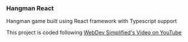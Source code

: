 ### Hangman React

Hangman game built using React framework with Typescript support

This project is coded following [WebDev Simplified's Video on YouTube](https://www.youtube.com/watch?v=-ONUyenGnWw)

